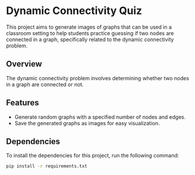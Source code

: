 # Dynamic Connectivity Quiz

This project aims to generate images of graphs that can be used in a classroom setting to help students practice guessing if two nodes are connected in a graph, specifically related to the dynamic connectivity problem.

## Overview

The dynamic connectivity problem involves determining whether two nodes in a graph are connected or not.

## Features

- Generate random graphs with a specified number of nodes and edges.
- Save the generated graphs as images for easy visualization.

## Dependencies

To install the dependencies for this project, run the following command:

```bash
pip install -r requirements.txt